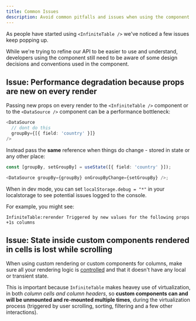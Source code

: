 ```yaml
---
title: Common Issues
description: Avoid common pitfalls and issues when using the component. Learn how to use it properly to perform smooth and avoid jank.
---
```


As people have started using `<InfiniteTable />` we've noticed a few issues keep popping up.

While we're trying to refine our API to be easier to use and understand, developers using the component still need to be aware of some design decisions and conventions used in the component.

## Issue: Performance degradation because props are new on every render

Passing new props on every render to the `<InfiniteTable />` component or to the `<DataSource />` component can be a performance bottleneck:

```ts
<DataSource
  // dont do this
  groupBy={[{ field: 'country' }]}
/>
```

Instead pass the **same** reference when things do change - stored in state or any other place:

```ts
const [groupBy, setGroupBy] = useState([{ field: 'country' }]);

<DataSource groupBy={groupBy} onGroupByChange={setGroupBy} />;
```

<Note>

When in dev mode, you can set `localStorage.debug = "*"` in your localstorage to see potential issues logged to the console. 

For example, you might see:

`InfiniteTable:rerender Triggered by new values for the following props +1s columns`

</Note>

## Issue: State inside custom components rendered in cells is lost while scrolling

When using custom rendering or custom components for columns, make sure all your rendering logic is [controlled](https://reactjs.org/docs/forms.html#controlled-components) and that it doesn't have any local or transient state.

This is important because `InfiniteTable` makes heavey use of virtualization, in both _column cells and column headers_, so **custom components can and will be unmounted and re-mounted multiple times**, during the virtualization process (triggered by user scrolling, sorting, filtering and a few other interactions).
